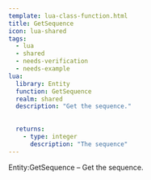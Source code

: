 ```yaml
---
template: lua-class-function.html
title: GetSequence
icon: lua-shared
tags:
  - lua
  - shared
  - needs-verification
  - needs-example
lua:
  library: Entity
  function: GetSequence
  realm: shared
  description: "Get the sequence."
  
  
  returns:
    - type: integer
      description: "The sequence"
---
```


<div class="lua__search__keywords">
Entity:GetSequence &#x2013; Get the sequence.
</div>
